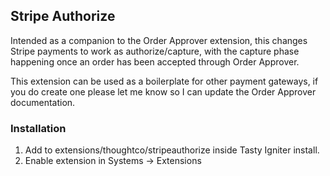 ## Stripe Authorize

Intended as a companion to the Order Approver extension, this changes Stripe payments to work as authorize/capture, with the capture phase happening once an order has been accepted through Order Approver.

This extension can be used as a boilerplate for other payment gateways, if you do create one please let me know so I can update the Order Approver documentation.

### Installation

1. Add to extensions/thoughtco/stripeauthorize inside Tasty Igniter install.
2. Enable extension in Systems -> Extensions
